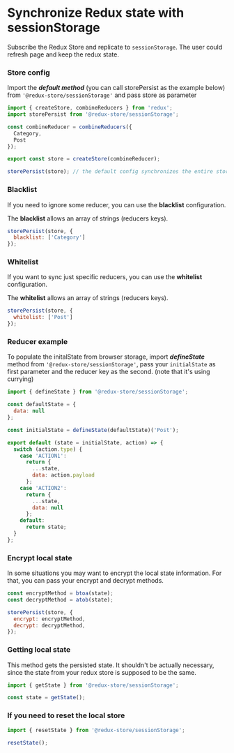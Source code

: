 # Synchronize Redux state with sessionStorage

Subscribe the Redux Store and replicate to `sessionStorage`. The user could refresh page and keep the redux state.

### Store config

Import the **_default method_** (you can call storePersist as the example below) from `'@redux-store/sessionStorage'` and pass store as parameter

```javascript
import { createStore, combineReducers } from 'redux';
import storePersist from '@redux-store/sessionStorage';

const combineReducer = combineReducers({
  Category,
  Post
});

export const store = createStore(combineReducer);

storePersist(store); // the default config synchronizes the entire store
```

### Blacklist

If you need to ignore some reducer, you can use the **blacklist** configuration.

The **blacklist** allows an array of strings (reducers keys).

```javascript
storePersist(store, {
  blacklist: ['Category']
});
```

### Whitelist

If you want to sync just specific reducers, you can use the **whitelist** configuration.

The **whitelist** allows an array of strings (reducers keys).

```javascript
storePersist(store, {
  whitelist: ['Post']
});
```

### Reducer example

To populate the initalState from browser storage, import **_defineState_** method from `'@redux-store/sessionStorage'`, pass your `initialState` as first parameter and the reducer key as the second. (note that it's using currying)

```javascript
import { defineState } from '@redux-store/sessionStorage';

const defaultState = {
  data: null
};

const initialState = defineState(defaultState)('Post');

export default (state = initialState, action) => {
  switch (action.type) {
    case 'ACTION1':
      return {
        ...state,
        data: action.payload
      };
    case 'ACTION2':
      return {
        ...state,
        data: null
      };
    default:
      return state;
  }
};
```

### Encrypt local state

In some situations you may want to encrypt the local state information. For that, you can pass your encrypt and decrypt methods.

```javascript
const encryptMethod = btoa(state);
const decryptMethod = atob(state);

storePersist(store, {
  encrypt: encryptMethod,
  decrypt: decryptMethod,
}); 
```

### Getting local state

This method gets the persisted state. It shouldn't be actually necessary, since the state from your redux store is supposed to be the same.

```javascript
import { getState } from '@redux-store/sessionStorage';

const state = getState();
```

### If you need to reset the local store

```javascript
import { resetState } from '@redux-store/sessionStorage';

resetState();
```

